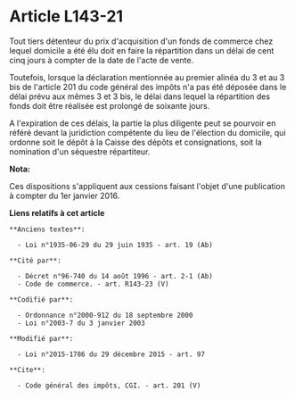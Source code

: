 # Article L143-21

Tout tiers détenteur du prix d'acquisition d'un fonds de commerce chez lequel domicile a été élu doit en faire la répartition
dans un délai de cent cinq jours à compter de la date de l'acte de vente. 

Toutefois, lorsque la déclaration mentionnée au premier alinéa du 3 et au 3 bis de l'article 201 du code général des impôts
n'a pas été déposée dans le délai prévu aux mêmes 3 et 3 bis, le délai dans lequel la répartition des fonds doit être
réalisée est prolongé de soixante jours. 

A l'expiration de ces délais, la partie la plus diligente peut se pourvoir en référé devant la juridiction compétente du lieu
de l'élection du domicile, qui ordonne soit le dépôt à la Caisse des dépôts et consignations, soit la nomination d'un
séquestre répartiteur.

**Nota:**

Ces dispositions s'appliquent aux cessions faisant l'objet d'une publication à compter du 1er janvier 2016.

**Liens relatifs à cet article**

	**Anciens textes**:

	  - Loi n°1935-06-29 du 29 juin 1935 - art. 19 (Ab)

	**Cité par**:

	  - Décret n°96-740 du 14 août 1996 - art. 2-1 (Ab)
	  - Code de commerce. - art. R143-23 (V)

	**Codifié par**:

	  - Ordonnance n°2000-912 du 18 septembre 2000
	  - Loi n°2003-7 du 3 janvier 2003

	**Modifié par**:

	  - Loi n°2015-1786 du 29 décembre 2015 - art. 97

	**Cite**:

	  - Code général des impôts, CGI. - art. 201 (V)
